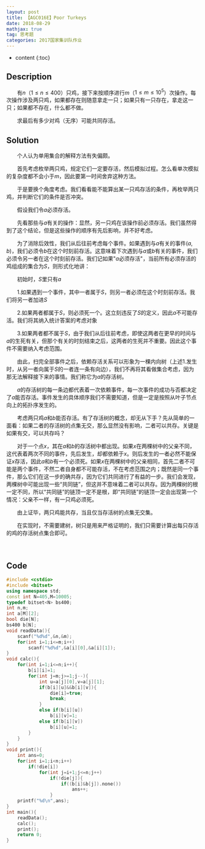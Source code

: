 ```yaml
---
layout: post
title: 【AGC016E】Poor Turkeys
date: 2018-08-29
mathjax: true
tag: 思考题
categories: 2017国家集训队作业
---
```

* content
{:toc}
## Description

　　有$n$（$1 \le n \le 400$）只鸡，接下来按顺序进行$m$（$1 \le m \le 10^5$）次操作。每次操作涉及两只鸡，如果都存在则随意拿走一只；如果只有一只存在，拿走这一只；如果都不存在，什么都不做。

　　求最后有多少对鸡（无序）可能共同存活。



## Solution

　　个人认为单用集合的解释方法有失偏颇。

　　首先考虑枚举两只鸡，规定它们一定要存活，然后模拟过程。怎么看单次模拟的复杂度都不会小于$m$，因此要第一时间舍弃这种方法。

　　于是要换个角度考虑。我们看看能不能算出某一只鸡存活的条件，再枚举两只鸡，并判断它们的条件是否冲突。

　　假设我们令$a$必须存活。

　　先看那些与$a$有关的操作：显然，另一只鸡在该操作前必须存活。我们虽然得到了这个结论，但是这些操作的顺序有先后影响，并不好考虑。

　　为了消除后效性，我们从后往前考虑每个事件。如果遇到与$a$有关的事件$(a,b)$，我们必须令$b$在这个时刻前存活。这意味着下次遇到与$a$或$b$有关的事件，我们必须令另一者在这个时刻前存活。我们记如果"$a$必须存活"，当前所有必须存活的鸡组成的集合为$S$，则形式化地讲：

　　初始时，$S$里只有$a$

　　1.如果遇到一个事件，其中一者属于$S$，则另一者必须在这个时刻前存活。我们将另一者加进$S$

　　2.如果两者都属于$S$，则必须死一个。这立刻违反了$S$的定义，因此$a$不可能存活。我们将其纳入统计答案的考虑对象

　　3.如果两者都不属于$S$，由于我们从后往前考虑，即使这两者在更早的时间与$a$的生死有关，但那个有关的时刻结束之后，这两者的生死并不重要。因此这个事件不需要纳入考虑范围。

　　由此，扫完全部事件之后，依赖存活关系可以形象为一棵内向树（上述1.发生时，从另一者向属于$S$的一者连一条有向边），我们不再将其看做集合考虑，因为那无法解释接下来的事情。我们称它为$a$的存活树。

　　$a$的存活树的每一条边都代表着一次依赖事件，每一次事件的成功与否都决定了$a$能否存活。事件发生的具体顺序我们不需要知道，但是一定是按照从叶子节点向上的拓扑序发生的。

　　考虑两只鸡$a$和$b$能否存活。有了存活树的概念，却无从下手？先从简单的一面看：如果二者的存活树的点集无交，那么显然没有影响，二者可以共存。关键是如果有交，可以共存吗？

　　对于一个点$x$，其在$a$和$b$的存活树中都出现。如果$x$在两棵树中的父亲不同，这代表着两次不同的事件，先后发生，却都依赖于$x$。则后发生的一者必然不能保证$x$存活，因此$a$和$b$有一个必须死。如果$x$在两棵树中的父亲相同，首先二者不可能是两个事件，不然二者自身都不可能存活，不在考虑范围之内；既然是同一个事件，那么它们在这一步的确共存，因为它们共同进行了有益的一步。我们会发现，两棵树中可能出现一些“共同链”，但这并不意味着二者可以共存。因为两棵树的根一定不同，所以“共同链”的链顶一定不是根，即“共同链”的链顶一定会出现第一个情况：父亲不一样，有一只鸡必须死。

　　由上证毕，两只鸡能共存，当且仅当存活树的点集无交集。

　　在实现时，不需要建树，树只是用来严格证明的，我们只需要计算出每只存活的鸡的存活树点集合即可。

　　

## Code

```c++
#include <cstdio>
#include <bitset>
using namespace std;
const int N=405,M=10005;
typedef bitset<N> bs400;
int n,m;
int a[M][2];
bool die[N];
bs400 b[N];
void readData(){
	scanf("%d%d",&n,&m);
	for(int i=1;i<=m;i++)
		scanf("%d%d",&a[i][0],&a[i][1]);
}
void calc(){
	for(int i=1;i<=n;i++){
		b[i][i]=1;
		for(int j=m;j>=1;j--){
			int u=a[j][0],v=a[j][1];
			if(b[i][u]&&b[i][v]){
				die[i]=true;
				break;
			}
			else if(b[i][u])
				b[i][v]=1;
			else if(b[i][v])
				b[i][u]=1;
		}
	}
}
void print(){
	int ans=0;
	for(int i=1;i<n;i++)
		if(!die[i])
			for(int j=i+1;j<=n;j++)
				if(!die[j]){
					if((b[i]&b[j]).none())
						ans++;
				}
	printf("%d\n",ans);
}
int main(){
	readData();
	calc();	
	print();
	return 0;
}
```


